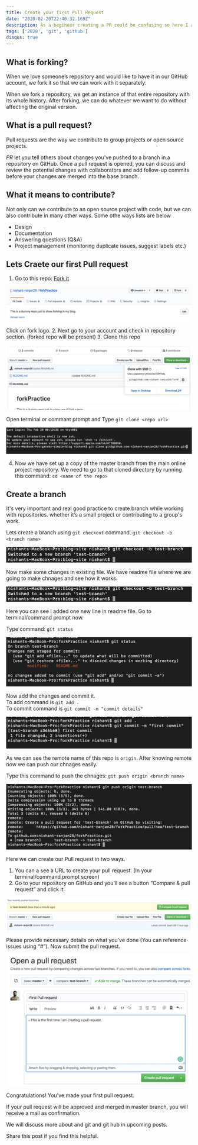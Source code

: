 ```yaml
---
title: Create your first Pull Request
date: "2020-02-20T22:40:32.169Z"
description: As a begineer creating a PR could be confusing so here I am going to explain.
tags: ['2020', 'git', 'github']
disqus: true
---
```


## What is forking?

When we love someone’s repository and would like to have it in our GitHub account, we fork it so that we can work with it separately.

When we fork a repository, we get an instance of that entire repository with its whole history. After forking, we can do whatever we want to do without affecting the original version.

## What is a pull request?

Pull requests are the way we contribute to group projects or open source projects.

*PR* let you tell others about changes you've pushed to a branch in a repository on GitHub. Once a pull request is opened, you can discuss and review the potential changes with collaborators and add follow-up commits before your changes are merged into the base branch.

## What it means to contribute?
Not only can we contribute to an open source project with code, but we can also contribute in many other ways.  Some othe ways lists are below

- Design
- Documentation
- Answering questions (Q&A)
- Project management (monitoring duplicate issues, suggest labels etc.)

## Lets Craete our first Pull request
1. Go to this repo: [Fork it](https://github.com/nishant-ranjan28/forkPractice)

![for a repo](./fork.png)

Click on fork logo.
2. Next go to your account and check in repository section. (forked repo will be present)
3. Clone this repo

![for a repo](./cloneRepo.png)

Open terminal or commant prompt and Type `git clone <repo url>`

![for a repo](./terminal.png)

4. Now we have set up a copy of the master branch from the main online project
	repository.
	We need to go to that cloned directory by running this command:
	`cd <name of the repo>`

## Create a branch
It's very important and real good practice to create branch while working with repositories. whether it’s a small project or contributing to a group's work.

Lets create a branch using `git checkout` command.
`git checkout -b <branch name>`

![for a repo](./branch.png)

Now make some changes in existing file. We have readme file where we are going to make chnages and see how it works.

![for a repo](./branch.png)

Here you can see I added one new line in readme file. Go to terminal/command prompt now.

Type command: `git status`

 ![for a repo](./change.png)

Now add the changes and commit it.\
To add command is `git add .`\
To commit command is `git commit -m "commit details"`

![for a repo](./add.png)

As we can see the remote name of this repo is `origin`. After knowing remote now we can push our chnages easily. 

Type this command to push the chnages: `git push origin <branch name>`

![for a repo](./push.png)

Here we can create our Pull request in two ways.
1. You can a see a URL to create your pull request. (In your terminal/command prompt screen)
2. Go to your repository on GitHub and you’ll see a button “Compare & pull request” and click it.

![for a repo](./pull.png)

Please provide necessary details on what you’ve done (You can reference issues using “#”). Now submit the pull request.

![for a repo](./pullreq.png)

Congratulations! You've made your first pull request.

If your pull request will be approved and merged in master branch, you will receive a mail as confirmation. 

We will discuss more about and git and git hub in upcoming posts. 

Share this post if you find this helpful.